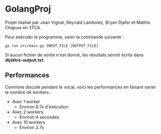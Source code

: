 # GolangProj

Projet réalisé par Jean Vignat, Reynald Lambolez, Bryan Djafer et Mathis Chapuis en 3TCA.

Pour exécuter le programme, saisir la commande suivante :

```
go run src/main.go INPUT_FILE [OUTPUT_FILE]
```

Si aucun fichier de sortie n'est donné, les résultats seront écrits dans **dijsktra-output.txt**.

## Performances

Commme discuté pendant le vocal, voici les performances en faisant varier le nombre de workers :

* Avec 1 worker
  * Environ 6.7s d'exécution
* Avec 2 workers
  * Environ 4 secondes
* Avec 10 workers
  * Environ 2.7s
